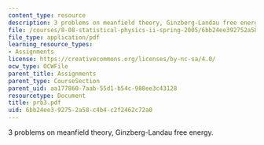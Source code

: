 ```yaml
---
content_type: resource
description: 3 problems on meanfield theory, Ginzberg-Landau free energy.
file: /courses/8-08-statistical-physics-ii-spring-2005/6bb24ee392752a58c4b4c2f2462c72a0_prb3.pdf
file_type: application/pdf
learning_resource_types:
- Assignments
license: https://creativecommons.org/licenses/by-nc-sa/4.0/
ocw_type: OCWFile
parent_title: Assignments
parent_type: CourseSection
parent_uid: aa177860-7aab-55d1-b54c-988ee3c43128
resourcetype: Document
title: prb3.pdf
uid: 6bb24ee3-9275-2a58-c4b4-c2f2462c72a0
---
```

3 problems on meanfield theory, Ginzberg-Landau free energy.